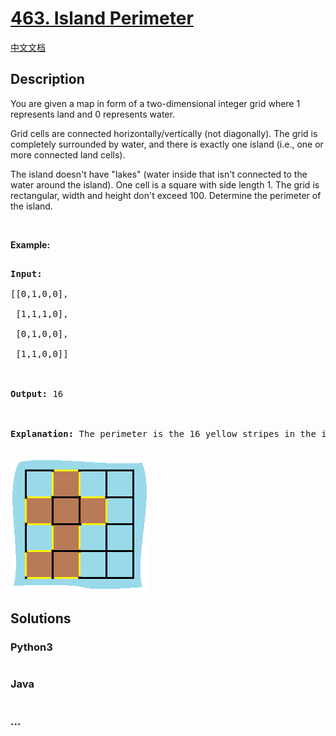 # [463. Island Perimeter](https://leetcode.com/problems/island-perimeter)

[中文文档](/solution/0400-0499/0463.Island%20Perimeter/README.md)

## Description

<p>You are given a map in form of a two-dimensional integer grid where 1 represents land and 0 represents water.</p>

<p>Grid cells are connected horizontally/vertically (not diagonally). The grid is completely surrounded by water, and there is exactly one island (i.e., one or more connected land cells).</p>

<p>The island doesn&#39;t have &quot;lakes&quot; (water inside that isn&#39;t connected to the water around the island). One cell is a square with side length 1. The grid is rectangular, width and height don&#39;t exceed 100. Determine the perimeter of the island.</p>

<p>&nbsp;</p>

<p><b>Example:</b></p>

<pre>

<strong>Input:</strong>

[[0,1,0,0],

 [1,1,1,0],

 [0,1,0,0],

 [1,1,0,0]]



<strong>Output:</strong> 16



<strong>Explanation:</strong> The perimeter is the 16 yellow stripes in the image below:

</pre>

![](./images/island.png)

## Solutions

<!-- tabs:start -->

### **Python3**

```python

```

### **Java**

```java

```

### **...**

```

```

<!-- tabs:end -->
